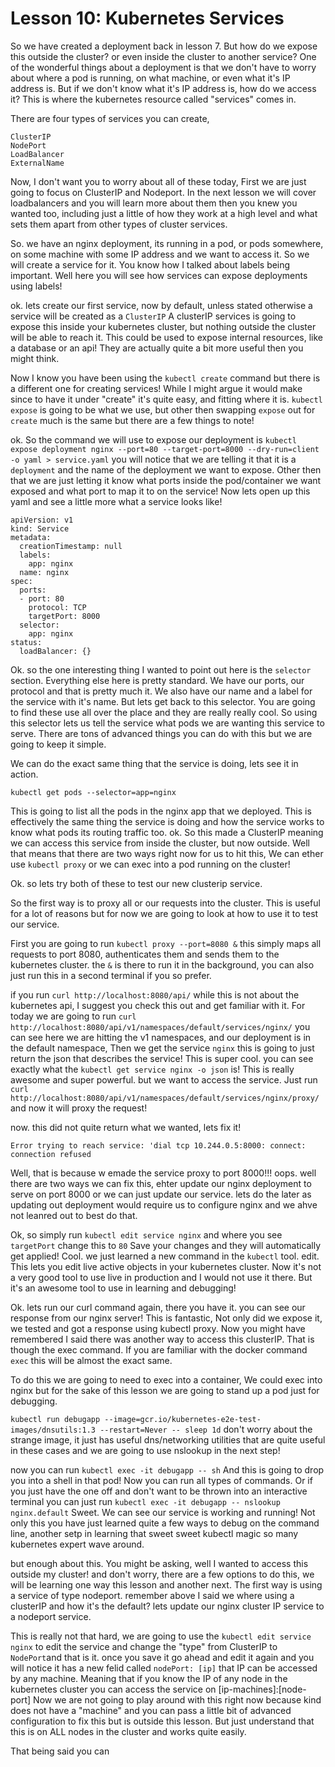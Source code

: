 # Lesson 10: Kubernetes Services

So we have created a deployment back in lesson 7. But how do we expose this outside the cluster? or even inside the cluster to another service? One of the wonderful things about a deployment is that we don't have to worry about where a pod is running, on what machine, or even what it's IP address is. But if we don't know what it's IP address is, how do we access it? This is where the kubernetes resource called "services" comes in.

There are four types of services you can create, 

```
ClusterIP
NodePort
LoadBalancer
ExternalName
```

Now, I don't want you to worry about all of these today, First we are just going to focus on ClusterIP and Nodeport. In the next lesson we will cover loadbalancers and you will learn more about them then you knew you wanted too, including just a little of how they work at a high level and what sets them apart from other types of cluster services.

So. we have an nginx deployment, its running in a pod, or pods somewhere, on some machine with some IP address and we want to access it. So we will create a service for it. You know how I talked about labels being important. Well here you will see how services can expose deployments using labels!

ok. lets create our first service, now by default, unless stated otherwise a service will be created as a `ClusterIP` A clusterIP services is going to expose this inside your kubernetes cluster, but nothing outside the cluster will be able to reach it. This could be used to expose internal resources, like a database or an api! They are actually quite a bit more useful then you might think.

Now I know you have been using the `kubectl create` command but there is a different one for creating services! While I might argue it would make since to have it under "create" it's quite easy, and fitting where it is. `kubectl expose` is going to be what we use, but other then swapping `expose` out for `create` much is the same but there are a few things to note!

ok. So the command we will use to expose our deployment is `kubectl expose deployment nginx --port=80 --target-port=8000 --dry-run=client -o yaml > service.yaml` you will notice that we are telling it that it is a `deployment` and the name of the deployment we want to expose. Other then that we are just letting it know what ports inside the pod/container we want exposed and what port to map it to on the service! Now lets open up this yaml and see a little more what a service looks like!

```
apiVersion: v1
kind: Service
metadata:
  creationTimestamp: null
  labels:
    app: nginx
  name: nginx
spec:
  ports:
  - port: 80
    protocol: TCP
    targetPort: 8000
  selector:
    app: nginx
status:
  loadBalancer: {}
```

Ok. so the one interesting thing I wanted to point out here is the `selector` section. Everything else here is pretty standard. We have our ports, our protocol and that is pretty much it. We also have our name and a label for the service with it's name. But lets get back to this selector. You are going to find these use all over the place and they are really really cool. So using this selector lets us tell the service what pods we are wanting this service to serve. There are tons of advanced things you can do with this but we are going to keep it simple.

We can do the exact same thing that the service is doing, lets see it in action.

`kubectl get pods --selector=app=nginx`

This is going to list all the pods in the nginx app that we deployed. This is effectively the same thing the service is doing and how the service works to know what pods its routing traffic too. ok. So this made a ClusterIP meaning we can access this service from inside the cluster, but now outside. Well that means that there are two ways right now for us to hit this, We can ether use `kubectl proxy` or we can exec into a pod running on the cluster! 

Ok. so lets try both of these to test our new clusterip service.

So the first way is to proxy all or our requests into the cluster. This is useful for a lot of reasons but for now we are going to look at how to use it to test our service.

First you are going to run `kubectl proxy --port=8080 &` this simply maps all requests to port 8080, authenticates them and sends them to the kubernetes cluster. the `&` is there to run it in the background, you can also just run this in a second terminal if you so prefer.

if you run `curl http://localhost:8080/api/` while this is not about the kubernetes api, I suggest you check this out and get familiar with it. For today we are going to run `curl http://localhost:8080/api/v1/namespaces/default/services/nginx/` you can see here we are hitting the v1 namespaces, and our deployment is in the default namespace, Then we get the service `nginx` this is going to just return the json that describes the service! This is super cool. you can see exactly what the `kubectl get service nginx -o json` is! This is really awesome and super powerful. but we want to access the service. Just run `curl http://localhost:8080/api/v1/namespaces/default/services/nginx/proxy/` and now it will proxy the request!

now. this did not quite return what we wanted, lets fix it!
```
Error trying to reach service: 'dial tcp 10.244.0.5:8000: connect: connection refused
```

Well, that is because w emade the service proxy to port 8000!!! oops. well there are two ways we can fix this, ehter update our nginx deployment to serve on port 8000 or we can just update our service. lets do the later as updating out deployment would require us to configure nginx and we ahve not leanred out to best do that. 

Ok, so simply run `kubectl edit service nginx` and where you see `targetPort` change this to `80` Save your changes and they will automatically get applied! Cool. we just learned a new command in the `kubectl` tool. edit. This lets you edit live active objects in your kubernetes cluster. Now it's not a very good tool to use live in production and I would not use it there. But it's an awesome tool to use in learning and debugging! 

Ok. lets run our curl command again, there you have it. you can see our response from our nginx server! This is fantastic, Not only did we expose it, we tested and got a response using kubectl proxy. Now you might have remembered I said there was another way to access this clusterIP. That is though the exec command. If you are familiar with the docker command `exec` this will be almost the exact same.

To do this we are going to need to exec into a container, We could exec into nginx but for the sake of this lesson we are going to stand up a pod just for debugging.

`kubectl run debugapp --image=gcr.io/kubernetes-e2e-test-images/dnsutils:1.3 --restart=Never -- sleep 1d` don't worry about the strange image, it just has useful dns/networking utilities that are quite useful in these cases and we are going to use nslookup in the next step!

now you can run `kubectl exec -it debugapp -- sh` And this is going to drop you into a shell in that pod! Now you can run all types of commands. Or if you just have the one off and don't want to be thrown into an interactive terminal you can just run 
`kubectl exec -it debugapp -- nslookup nginx.default` Sweet. We can see our service is working and running! Not only this you have just learned quite a few ways to debug on the command line, another setp in learning that sweet sweet kubectl magic so many kubernetes expert wave around.

but enough about this. You might be asking, well I wanted to access this outside my cluster! and don't worry, there are a few options to do this, we will be learning one way this lesson and another next. The first way is using a service of type nodeport. remember above I said we where using a clusterIP and how it's the default? lets update our nginx cluster IP service to a nodeport service.

This is really not that hard, we are going to use the `kubectl edit service nginx` to edit the service and change the "type" from ClusterIP to `NodePort`and that is it. once you save it go ahead and edit it again and you will notice it has a new felid called `nodePort: [ip]` that IP can be accessed by any machine. Meaning that if you know the IP of any node in the kubernetes cluster you can access the service on [ip-machines]:[node-port] Now we are not going to play around with this right now because kind does not have a "machine" and you can pass a little bit of advanced configuration to fix this but is outside this lesson. But just understand that this is on ALL nodes in the cluster and works quite easily.

That being said you can